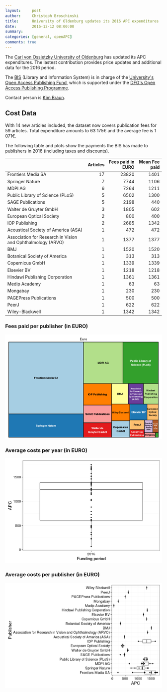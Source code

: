 ```yaml
---
layout:     post
author:     Christoph Broschinski
title:      University of Oldenburg updates its 2016 APC expenditures
date:       2016-12-12 08:00:00
summary:    
categories: [general, openAPC]
comments: true
---
```





The [Carl von Ossietzky University of Oldenburg](https://www.uni-oldenburg.de/en/) has updated its APC expenditures. The lastest contribution provides price updates and additional data for the 2016 period.

The [BIS](http://www.bis.uni-oldenburg.de/en/bishome/) (Library and Information System) is in charge of the [University's Open Access Publishing Fund](http://www.bis.uni-oldenburg.de/en/teachingresearchingpublishing/publishing/openaccesspublishing/open-access-publication-fund/), which is supported under the [DFG's Open Access Publishing Programme](http://www.dfg.de/en/research_funding/programmes/infrastructure/lis/funding_opportunities/open_access_publishing/index.html).

Contact person is [Kim Braun](mailto:kim.braun@uni-oldenburg.de).

## Cost Data



With 14 new articles included, the dataset now covers publication fees for 59 articles. Total expenditure amounts to 63 175€ and the average fee is 1 071€.

The following table and plots show the payments the BIS has made to publishers in 2016 (including taxes and discounts).


|                                                            | Articles| Fees paid in EURO| Mean Fee paid|
|:-----------------------------------------------------------|--------:|-----------------:|-------------:|
|Frontiers Media SA                                          |       17|             23820|          1401|
|Springer Nature                                             |        7|              7744|          1106|
|MDPI AG                                                     |        6|              7264|          1211|
|Public Library of Science (PLoS)                            |        5|              6502|          1300|
|SAGE Publications                                           |        5|              2198|           440|
|Walter de Gruyter GmbH                                      |        3|              1805|           602|
|European Optical Society                                    |        2|               800|           400|
|IOP Publishing                                              |        2|              2685|          1342|
|Acoustical Society of America (ASA)                         |        1|               472|           472|
|Association for Research in Vision and Ophthalmology (ARVO) |        1|              1377|          1377|
|BMJ                                                         |        1|              1520|          1520|
|Botanical Society of America                                |        1|               313|           313|
|Copernicus GmbH                                             |        1|              1339|          1339|
|Elsevier BV                                                 |        1|              1218|          1218|
|Hindawi Publishing Corporation                              |        1|              1361|          1361|
|Medip Academy                                               |        1|                63|            63|
|Mongabay                                                    |        1|               230|           230|
|PAGEPress Publications                                      |        1|               500|           500|
|PeerJ                                                       |        1|               622|           622|
|Wiley-Blackwell                                             |        1|              1342|          1342|

### Fees paid per publisher (in EURO)

![plot of chunk tree_oldenburg_2016_12_12_full](/figure/tree_oldenburg_2016_12_12_full-1.png)

###  Average costs per year (in EURO)

![plot of chunk box_oldenburg_2016_12_12_year_full](/figure/box_oldenburg_2016_12_12_year_full-1.png)

###  Average costs per publisher (in EURO)

![plot of chunk box_oldenburg_2016_12_12_publisher_full](/figure/box_oldenburg_2016_12_12_publisher_full-1.png)
